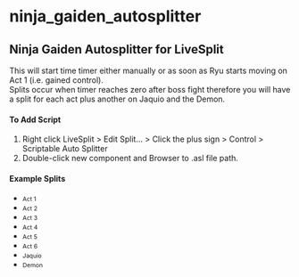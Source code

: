 # ninja_gaiden_autosplitter <br />
## Ninja Gaiden Autosplitter for LiveSplit <br />
This will start time timer either manually or as soon as Ryu starts moving on Act 1 (i.e. gained control). <br />
Splits occur when timer reaches zero after boss fight therefore you will have a split for each act plus another on Jaquio and the Demon. <br />
#### To Add Script <br />
1. Right click LiveSplit > Edit Split... > Click the plus sign > Control > Scriptable Auto Splitter <br />
1. Double-click new component and Browser to .asl file path. <br />
#### Example Splits <br />
* <span style="font-size: 8pt">Act 1</span>
* <span style="font-size: 8pt">Act 2</span>
* <span style="font-size: 8pt">Act 3</span>
* <span style="font-size: 8pt">Act 4</span>
* <span style="font-size: 8pt">Act 5</span>
* <span style="font-size: 8pt">Act 6</span>
* <span style="font-size: 8pt">Jaquio</span>
* <span style="font-size: 8pt">Demon</span>
